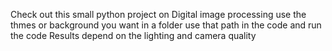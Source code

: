 Check out this small python project on Digital image processing 
use the thmes or background you want in a folder use that path in the code and run the code
Results depend on the lighting and camera quality 
